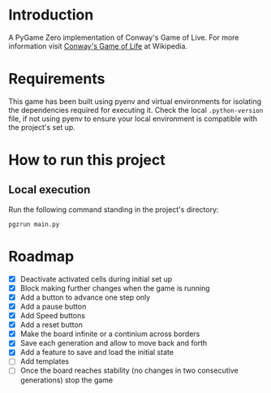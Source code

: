 # Introduction

A PyGame Zero implementation of Conway's Game of Live. For more information visit [Conway's Game of Life](https://en.wikipedia.org/wiki/Conway%27s_Game_of_Life) at Wikipedia.

# Requirements

This game has been built using pyenv and virtual environments for isolating the dependencies required for executing it. Check the local `.python-version` file, if not using pyenv to ensure your local environment is compatible with the project's set up.

# How to run this project

## Local execution

Run the following command standing in the project's directory:

```
pgzrun main.py
```

# Roadmap

- [x] Deactivate activated cells during initial set up
- [x] Block making further changes when the game is running
- [x] Add a button to advance one step only
- [x] Add a pause button
- [x] Add Speed buttons
- [x] Add a reset button
- [x] Make the board infinite or a continium across borders
- [x] Save each generation and allow to move back and forth
- [x] Add a feature to save and load the initial state
- [ ] Add templates
- [ ] Once the board reaches stability (no changes in two consecutive generations) stop the game